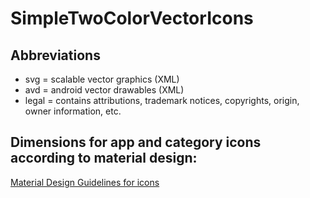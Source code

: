 # SimpleTwoColorVectorIcons
## Abbreviations

- svg    = scalable vector graphics (XML)
- avd    = android vector drawables (XML)
- legal  = contains attributions, trademark notices, copyrights, origin, owner information, etc.

## Dimensions for app and category icons according to material design: 

[Material Design Guidelines for icons](png/material_style_guidelines_for_icons.png)
